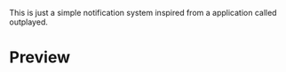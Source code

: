 This is just a simple notification system inspired from a application called outplayed.

# Preview

